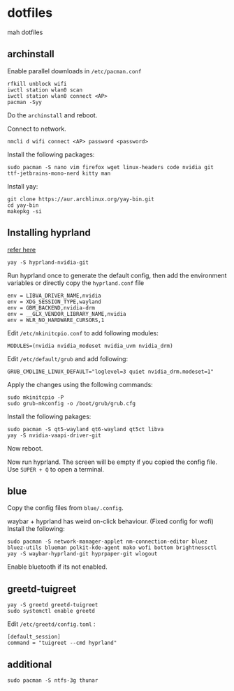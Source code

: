 # dotfiles
mah dotfiles


## archinstall

Enable parallel downloads in ``/etc/pacman.conf``

```
rfkill unblock wifi
iwctl station wlan0 scan
iwctl station wlan0 connect <AP>
pacman -Syy
```
Do the ``archinstall`` and reboot.

Connect to network.
```
nmcli d wifi connect <AP> password <password>
```

Install the following packages:
```
sudo pacman -S nano vim firefox wget linux-headers code nvidia git ttf-jetbrains-mono-nerd kitty man
```

Install yay:
```
git clone https://aur.archlinux.org/yay-bin.git
cd yay-bin
makepkg -si
```

## Installing hyprland

[refer here](https://getcryst.al/site/docs/crystal-linux/nvidiawayland)

```
yay -S hyprland-nvidia-git
```

Run hyprland once to generate the default config, then add the environment variables or directly copy the ``hyprland.conf`` file
```
env = LIBVA_DRIVER_NAME,nvidia
env = XDG_SESSION_TYPE,wayland
env = GBM_BACKEND,nvidia-drm
env = __GLX_VENDOR_LIBRARY_NAME,nvidia
env = WLR_NO_HARDWARE_CURSORS,1
```

Edit ``/etc/mkinitcpio.conf`` to add following modules:
```
MODULES=(nvidia nvidia_modeset nvidia_uvm nvidia_drm)
```

Edit ``/etc/default/grub`` and add following:
```
GRUB_CMDLINE_LINUX_DEFAULT="loglevel=3 quiet nvidia_drm.modeset=1"
```

Apply the changes using the following commands: 
```
sudo mkinitcpio -P
sudo grub-mkconfig -o /boot/grub/grub.cfg
```

Install the following pakages: 
```
sudo pacman -S qt5-wayland qt6-wayland qt5ct libva
yay -S nvidia-vaapi-driver-git 
```
Now reboot.

Now run hyprland. The screen will be empty if you copied the config file.
Use ``SUPER + Q`` to open a terminal.


## blue
Copy the config files from ``blue/.config``.

waybar + hyprland has weird on-click behaviour.
(Fixed config for wofi)
Install the following:
```
sudo pacman -S network-manager-applet nm-connection-editor bluez bluez-utils blueman polkit-kde-agent mako wofi bottom brightnessctl
yay -S waybar-hyprland-git hyprpaper-git wlogout
```
Enable bluetooth if its not enabled.

## greetd-tuigreet

```
yay -S greetd greetd-tuigreet
sudo systemctl enable greetd
```
Edit ``/etc/greetd/config.toml`` :
```
[default_session]
command = "tuigreet --cmd hyprland"
```

## additional
```
sudo pacman -S ntfs-3g thunar
```
